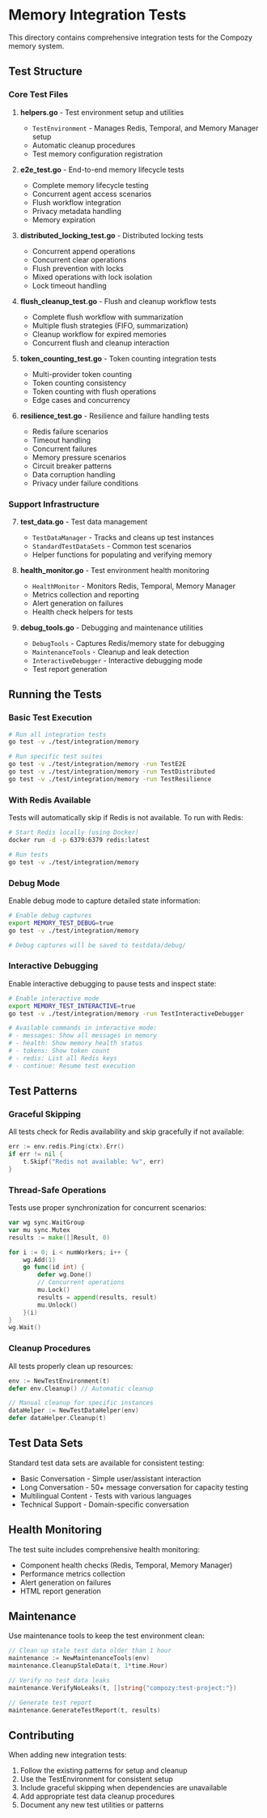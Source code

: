 # Memory Integration Tests

This directory contains comprehensive integration tests for the Compozy memory system.

## Test Structure

### Core Test Files

1. **helpers.go** - Test environment setup and utilities
   - `TestEnvironment` - Manages Redis, Temporal, and Memory Manager setup
   - Automatic cleanup procedures
   - Test memory configuration registration

2. **e2e_test.go** - End-to-end memory lifecycle tests
   - Complete memory lifecycle testing
   - Concurrent agent access scenarios
   - Flush workflow integration
   - Privacy metadata handling
   - Memory expiration

3. **distributed_locking_test.go** - Distributed locking tests
   - Concurrent append operations
   - Concurrent clear operations
   - Flush prevention with locks
   - Mixed operations with lock isolation
   - Lock timeout handling

4. **flush_cleanup_test.go** - Flush and cleanup workflow tests
   - Complete flush workflow with summarization
   - Multiple flush strategies (FIFO, summarization)
   - Cleanup workflow for expired memories
   - Concurrent flush and cleanup interaction

5. **token_counting_test.go** - Token counting integration tests
   - Multi-provider token counting
   - Token counting consistency
   - Token counting with flush operations
   - Edge cases and concurrency

6. **resilience_test.go** - Resilience and failure handling tests
   - Redis failure scenarios
   - Timeout handling
   - Concurrent failures
   - Memory pressure scenarios
   - Circuit breaker patterns
   - Data corruption handling
   - Privacy under failure conditions

### Support Infrastructure

7. **test_data.go** - Test data management
   - `TestDataManager` - Tracks and cleans up test instances
   - `StandardTestDataSets` - Common test scenarios
   - Helper functions for populating and verifying memory

8. **health_monitor.go** - Test environment health monitoring
   - `HealthMonitor` - Monitors Redis, Temporal, Memory Manager
   - Metrics collection and reporting
   - Alert generation on failures
   - Health check helpers for tests

9. **debug_tools.go** - Debugging and maintenance utilities
   - `DebugTools` - Captures Redis/memory state for debugging
   - `MaintenanceTools` - Cleanup and leak detection
   - `InteractiveDebugger` - Interactive debugging mode
   - Test report generation

## Running the Tests

### Basic Test Execution

```bash
# Run all integration tests
go test -v ./test/integration/memory

# Run specific test suites
go test -v ./test/integration/memory -run TestE2E
go test -v ./test/integration/memory -run TestDistributed
go test -v ./test/integration/memory -run TestResilience
```

### With Redis Available

Tests will automatically skip if Redis is not available. To run with Redis:

```bash
# Start Redis locally (using Docker)
docker run -d -p 6379:6379 redis:latest

# Run tests
go test -v ./test/integration/memory
```

### Debug Mode

Enable debug mode to capture detailed state information:

```bash
# Enable debug captures
export MEMORY_TEST_DEBUG=true
go test -v ./test/integration/memory

# Debug captures will be saved to testdata/debug/
```

### Interactive Debugging

Enable interactive debugging to pause tests and inspect state:

```bash
# Enable interactive mode
export MEMORY_TEST_INTERACTIVE=true
go test -v ./test/integration/memory -run TestInteractiveDebugger

# Available commands in interactive mode:
# - messages: Show all messages in memory
# - health: Show memory health status
# - tokens: Show token count
# - redis: List all Redis keys
# - continue: Resume test execution
```

## Test Patterns

### Graceful Skipping

All tests check for Redis availability and skip gracefully if not available:

```go
err := env.redis.Ping(ctx).Err()
if err != nil {
    t.Skipf("Redis not available: %v", err)
}
```

### Thread-Safe Operations

Tests use proper synchronization for concurrent scenarios:

```go
var wg sync.WaitGroup
var mu sync.Mutex
results := make([]Result, 0)

for i := 0; i < numWorkers; i++ {
    wg.Add(1)
    go func(id int) {
        defer wg.Done()
        // Concurrent operations
        mu.Lock()
        results = append(results, result)
        mu.Unlock()
    }(i)
}
wg.Wait()
```

### Cleanup Procedures

All tests properly clean up resources:

```go
env := NewTestEnvironment(t)
defer env.Cleanup() // Automatic cleanup

// Manual cleanup for specific instances
dataHelper := NewTestDataHelper(env)
defer dataHelper.Cleanup(t)
```

## Test Data Sets

Standard test data sets are available for consistent testing:

- Basic Conversation - Simple user/assistant interaction
- Long Conversation - 50+ message conversation for capacity testing
- Multilingual Content - Tests with various languages
- Technical Support - Domain-specific conversation

## Health Monitoring

The test suite includes comprehensive health monitoring:

- Component health checks (Redis, Temporal, Memory Manager)
- Performance metrics collection
- Alert generation on failures
- HTML report generation

## Maintenance

Use maintenance tools to keep the test environment clean:

```go
// Clean up stale test data older than 1 hour
maintenance := NewMaintenanceTools(env)
maintenance.CleanupStaleData(t, 1*time.Hour)

// Verify no test data leaks
maintenance.VerifyNoLeaks(t, []string{"compozy:test-project:"})

// Generate test report
maintenance.GenerateTestReport(t, results)
```

## Contributing

When adding new integration tests:

1. Follow the existing patterns for setup and cleanup
2. Use the TestEnvironment for consistent setup
3. Include graceful skipping when dependencies are unavailable
4. Add appropriate test data cleanup procedures
5. Document any new test utilities or patterns
